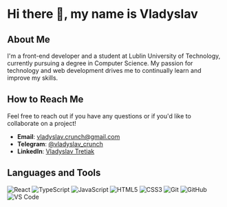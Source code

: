 # Hi there 👋, my name is Vladyslav

## About Me
I'm a front-end developer and a student at Lublin University of Technology, currently pursuing a degree in Computer Science. My passion for technology and web development drives me to continually learn and improve my skills.

## How to Reach Me
Feel free to reach out if you have any questions or if you'd like to collaborate on a project!

- **Email**: [vladyslav.crunch@gmail.com](mailto:vladyslav.crunch@gmail.com)
- **Telegram**: [@vladyslav_crunch](https://t.me/vladyslav_crunch)
- **LinkedIn**: [Vladyslav Tretiak](www.linkedin.com/in/vladyslav-tretiak-64kb)


## Languages and Tools
![React](https://img.shields.io/badge/-React-black?style=flat-square&logo=react)
![TypeScript](https://img.shields.io/badge/-TypeScript-black?style=flat-square&logo=typescript)
![JavaScript](https://img.shields.io/badge/-JavaScript-black?style=flat-square&logo=javascript)
![HTML5](https://img.shields.io/badge/-HTML5-black?style=flat-square&logo=html5)
![CSS3](https://img.shields.io/badge/-CSS3-black?style=flat-square&logo=css3)
![Git](https://img.shields.io/badge/-Git-black?style=flat-square&logo=git)
![GitHub](https://img.shields.io/badge/-GitHub-black?style=flat-square&logo=github)
![VS Code](https://img.shields.io/badge/-VS%20Code-black?style=flat-square&logo=visual-studio-code)


